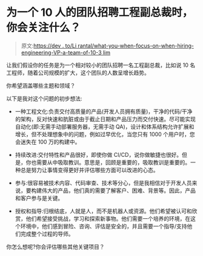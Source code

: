 # 为一个 10 人的团队招聘工程副总裁时，你会关注什么？

> 原文:[https://dev . to/Li rantal/what-you-when-focus-on-when-hiring-engineering-VP-a-team-of-10-3 lim](https://dev.to/lirantal/what-would-you-focus-on-when-hiring-engineering-vp-for-a-team-of-10-3lim)

让我们假设你的任务是为一个相对较小的团队招聘一名工程副总裁，比如说 10 名工程师，随着公司规模的扩大，这个团队的人数呈增长趋势。

你希望涵盖哪些主题和领域？

以下是我对这个问题的初步想法:

*   一种工程文化:负责交付高质量的产品(开发人员拥有质量)，干净的代码/干净的架构，反对快速和肮脏或由于截止日期和产品压力而交付快速。尽可能实现自动化(即:无需手动部署服务器，无需手动 QA)，设计和体系结构允许扩展和增长，但不处理想象中的问题，例如过早优化，当您只有 1000 个用户时，您会迷失在 100 万的构建中。

*   持续改进:交付特性和产品很好，即使你做 CI/CD，说你做敏捷也很好。但是，你也需要从中吸取教训。意思是，回顾是重要的，吸取教训是重要的。一种总是努力让事情变得更好并评估哪些方面可以改进的心态。

*   参与:很容易被技术内容、代码审查、技术等分心，但是我相信对于开发人员来说，要构建伟大的产品，他们真的需要了解客户、困难、背景等。因此，产品和客户参与是关键。

*   授权和指导:归根结底，人就是人，而不是机器人或资源。他们希望被认可和欣赏，他们希望接受挑战，学习和探索新事物。他们需要一个培养的环境，在这个环境中，他们感到冒险、咨询、评估是安全的，并且需要一个指导/支持他们完成整个过程的导师。

你怎么想呢?你会评估哪些其他关键项目？